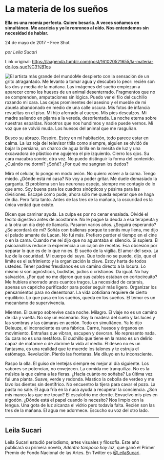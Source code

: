 # La materia de los sueños

**Ella es una momia perfecta. Quiero besarla. A veces soñamos en simultáneo. Me acaricia y yo le ronroneo al oído. Nos entendemos sin necesidad de hablar.**

24 de mayo de 2017 - Free Shot

_por Leila Sucari_

Link original: https://laagenda.tumblr.com/post/161020521655/la-materia-de-los-sue%C3%B1os

![El artista más grande del mundo](https://64.media.tumblr.com/2c4b4eeff9fb33f6cf581aed3ec547bf/tumblr_inline_pk12abb9o41t6q87u_500.jpg)Me despierto con la sensación de un grito atragantado. Me levanto a tomar agua y descubro lo peor: recién son las dos y media de la mañana. Las imágenes del sueño empiezan a aparecer como los huesos de un animal desenterrado. Fragmentos que no se comprenden, amputaciones sin lógica. Puedo ver el filo del cuchillo rozando mi cara. Las cejas prominentes del asesino y el mueble de mi abuela abandonado en medio de una calle oscura. Mis fotos de infancia revueltas en el piso. Mi hijo aferrado al cuerpo. Mis pies descalzos. Mi madre saliendo en pijama a la vereda, desorientada. La noche eterna sobre nuestras espaldas. Nosotros que nos hundimos y nadie puede vernos. Mi voz que se volvió muda. Los huesos del animal que me rasguñan.
 

Busco su abrazo. Respiro. Estoy en mi habitación, todo parece estar en calma. La luz roja del televisor titila como siempre, alguien se olvidó de bajar la persiana, un charco de agua brilla en la mesita de luz y una excavadora de plástico me agujerea el pie izquierdo. Cierro los ojos. Su cara macabra sonríe, otra vez. No puedo distinguir la forma del contenido. ¿Cuándo me dormí? ¿Soñé? ¿Por qué me sangran los dedos?
 

Miro el celular, lo pongo en modo avión. No quiero volver a la cama. Tengo miedo. ¿Dónde está mi casa? No voy a poder gritar. Me duele demasiado la garganta. El problema son las neuronas espejo, siempre me contagio de lo que amo. Soy buena para los cuadros sinópticos y pésima para las divisiones. Escapé como pude, ahora sólo me queda esperar que se haga de día. Pero falta tanto. Antes de las tres de la mañana, la oscuridad es la única verdad que existe. 
 

Dicen que caminar ayuda. La culpa es por no cenar ensalada. Olvidé el tecito digestivo antes de acostarme. No le pagué la deuda a esa terapeuta y a la otra un día dejé de llamarla. Pasaron varios años. ¿Seguirá esperando? ¿Se acordará de mí? Soñás con ballenas porque te sentís muy llena, me dijo el pelado amante de Lacan. No fui más. Prefiero perder el tiempo en el cine o en la cama. Cuando me reí dijo que no aguantaba el silencio. Si supiera. El psicoanálisis reduce la experiencia a un cajón de recetas. Esa obsesión por separar lo que es de lo que no es. El sueño de la vigilia. El amor del sexo. La luz de la oscuridad. Mi cuerpo del suyo. Que todo no se puede, dijo, que el límite es el sufrimiento y la organización la clave. Estoy harta de todos ustedes. Tener padres freudianos es un camino directo a la locura. Lo mismo si son agnósticos, budistas, judíos o cristianos. Da igual. No hay salvación. ¿Por qué no me dijeron que sus cables estaban en cortocircuito? Me hubiera ahorrado unos cuantos tragos. La necesidad de catarsis, apenas un capricho purificador para poder seguir más ligero. Organizar los pensamientos para no desentonar. La vida cotidiana requiere de cierto equilibrio. Lo que pasa en los sueños, queda en los sueños. El temor es un mecanismo de supervivencia. 
 

Mienten. El cuerpo sobrevive cada noche. Milagro. El viaje no es un camino de ida y vuelta. No soy un escenario. Soy la madera del suelo y las luces y las sombras y las cámaras en acción. Todo en simultáneo. Ya lo dijo Deleuze, el inconsciente es una fábrica. Carne, huesos y órganos en movimiento. Entrañas que vibran, escupen y devoran. No represento nada. Su cara no es una metáfora. El cuchillo que tiene en la mano es un delirio capaz de matarme o de abrirme la vida al medio. El deseo no es un fantasma, es una realidad que te muerde los talones y te estruja el estómago. Revolución. Pierdo las fronteras. Me diluyo en tu inconsciente. 
 

Raspo la olla. El guiso de lentejas siempre es mejor al día siguiente. Los sabores se potencian, no envejecen. La comida me tranquiliza. No es la música la que calma a las fieras. ¿Hacía cuánto no soñaba? La última vez fui una planta. Suave, verde y redonda. Mastico la cebolla de verdeo y me lavo los dientes sin dentífrico. No encuentro la tijera para cavar el pozo. La pasta no sale. El agua fría en la nuca ayuda a recuperar la conciencia. ¿Son mis manos las que me tocan? El escalofrío me derrite. Envuelvo mis pies en algodón. ¿Dónde está el papel cuando lo necesito? Nos limpio con la lengua. Una gota de luz alcanza el vidrio pero todavía falta. Recién son las tres de la mañana. El agua me adormece. Escucho su voz del otro lado.
 



---

 Leila Sucari
-------------

 Leila Sucari estudió periodismo, artes visuales y filosofía. Este año publicará su primera novela, *Adentro tampoco hay luz*, que ganó el Primer Premio de Fondo Nacional de las Artes. En Twitter es [@LeilaSucari](https://twitter.com/LeilaSucari/). 

